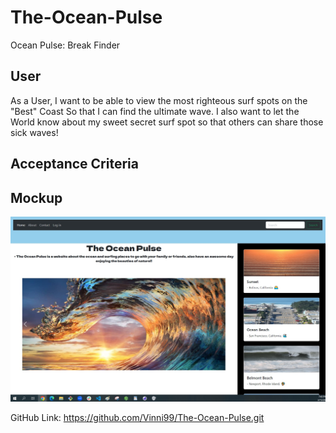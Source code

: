 # The-Ocean-Pulse
Ocean Pulse: Break Finder

## User
As a User, I want to be able to view the most righteous surf spots on the "Best" Coast So that I can find the ultimate wave. I also want to let the World know about my sweet secret surf spot so that others can share those sick waves!

## Acceptance Criteria



## Mockup

![Alt text](Project%202-3%20mockup.jpg)

GitHub Link: <https://github.com/Vinni99/The-Ocean-Pulse.git>